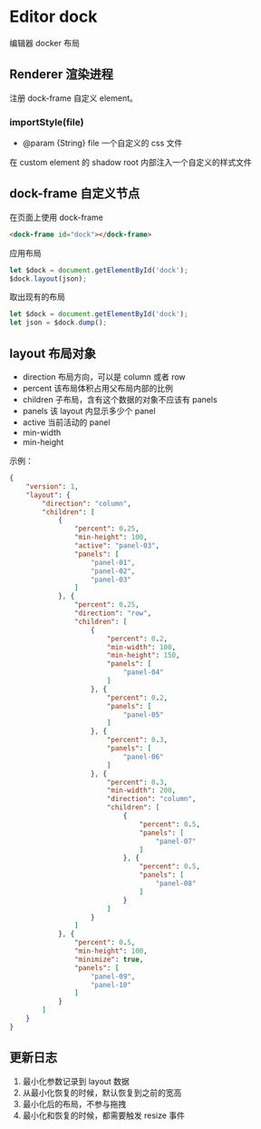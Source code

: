 # Editor dock

编辑器 docker 布局

## Renderer 渲染进程

注册 dock-frame 自定义 element。

### importStyle(file)

- @param {String} file 一个自定义的 css 文件

在 custom element 的 shadow root 内部注入一个自定义的样式文件


## dock-frame 自定义节点

在页面上使用 dock-frame

```html
<dock-frame id="dock"></dock-frame>
```

应用布局

```javascript
let $dock = document.getElementById('dock');
$dock.layout(json);
```

取出现有的布局

```javascript
let $dock = document.getElementById('dock');
let json = $dock.dump();
```

## layout 布局对象

- direction 布局方向，可以是 column 或者 row
- percent 该布局体积占用父布局内部的比例
- children 子布局，含有这个数据的对象不应该有 panels
- panels 该 layout 内显示多少个 panel
- active 当前活动的 panel
- min-width
- min-height

示例：

```json
{
    "version": 1,
    "layout": {
        "direction": "column",
        "children": [
            {
                "percent": 0.25,
                "min-height": 100,
                "active": "panel-03",
                "panels": [
                    "panel-01",
                    "panel-02",
                    "panel-03"
                ]
            }, {
                "percent": 0.25,
                "direction": "row",
                "children": [
                    {
                        "percent": 0.2,
                        "min-width": 100,
                        "min-height": 150,
                        "panels": [
                            "panel-04"
                        ]
                    }, {
                        "percent": 0.2,
                        "panels": [
                            "panel-05"
                        ]
                    }, {
                        "percent": 0.3,
                        "panels": [
                            "panel-06"
                        ]
                    }, {
                        "percent": 0.3,
                        "min-width": 200,
                        "direction": "column",
                        "children": [
                            {
                                "percent": 0.5,
                                "panels": [
                                    "panel-07"
                                ]
                            }, {
                                "percent": 0.5,
                                "panels": [
                                    "panel-08"
                                ]
                            }
                        ]
                    }
                ]
            }, {
                "percent": 0.5,
                "min-height": 100,
                "minimize": true,
                "panels": [
                    "panel-09",
                    "panel-10"
                ]
            }
        ]
    }
}
```

## 更新日志

1. 最小化参数记录到 layout 数据
2. 从最小化恢复的时候，默认恢复到之前的宽高
3. 最小化后的布局，不参与拖拽
4. 最小化和恢复的时候，都需要触发 resize 事件
